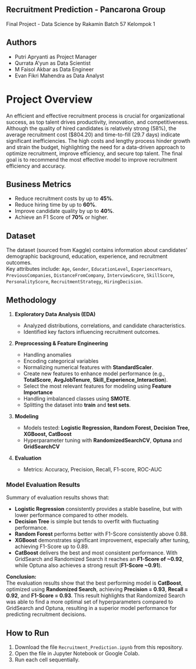 ## Recruitment Prediction - Pancarona Group
Final Project - Data Science by Rakamin Batch 57 Kelompok 1

## Authors
- Putri Apryanti as Project Manager
- Qurrata A'yun as Data Scientist
- M Faisol Akbar as Data Engineer
- Evan Fikri Mahendra as Data Analyst

# Project Overview

An efficient and effective recruitment process is crucial for organizational success, as top talent drives productivity, innovation, and competitiveness. Although the quality of hired candidates is relatively strong (58%), the average recruitment cost ($804.20) and time-to-fill (29.7 days) indicate significant inefficiencies. The high costs and lengthy process hinder growth and strain the budget, highlighting the need for a data-driven approach to optimize recruitment, improve efficiency, and secure top talent.
The final goal is to recommend the most effective model to improve recruitment efficiency and accuracy.

## Business Metrics
- Reduce recruitment costs by up to **45%**.  
- Reduce hiring time by up to **60%**.  
- Improve candidate quality by up to **40%**.  
- Achieve an F1 Score of **70%** or higher. 
  
## Dataset
The dataset (sourced from Kaggle) contains information about candidates’ demographic background, education, experience, and recruitment outcomes.  
Key attributes include:
  `Age`, `Gender`, `EducationLevel`, `ExperienceYears`, `PreviousCompanies`, `DistanceFromCompany`, `InterviewScore`, `SkillScore`, `PersonalityScore`,  `RecruitmentStrategy`, `HiringDecision`.

 ## Methodology
1. **Exploratory Data Analysis (EDA)**  
   - Analyzed distributions, correlations, and candidate characteristics.  
   - Identified key factors influencing recruitment outcomes.  

2. **Preprocessing & Feature Engineering**  
   - Handling anomalies 
   - Encoding categorical variables  
   - Normalizing numerical features with **StandardScaler**.
   - Create new features to enhance model performance (e.g., **TotalScore**, **AvgJobTenure**, **Skill_Experience_Interaction**).
   - Select the most relevant features for modeling using **Feature Importance**
   - Handling imbalanced classes using **SMOTE**.  
   - Splitting the dataset into **train** and **test sets**. 

3. **Modeling**  
   - Models tested: **Logistic Regression, Random Forest, Decision Tree, XGBoost, CatBoost**  
   - Hyperparameter tuning with **RandomizedSearchCV**, **Optuna** and **GridSearchCV**  

4. **Evaluation**  
   - Metrics: Accuracy, Precision, Recall, F1-score, ROC-AUC
  
### Model Evaluation Results

Summary of evaluation results shows that:  
- **Logistic Regression** consistently provides a stable baseline, but with lower performance compared to other models.  
- **Decision Tree** is simple but tends to overfit with fluctuating performance.  
- **Random Forest** performs better with F1-Score consistently above 0.88.  
- **XGBoost** demonstrates significant improvement, especially after tuning, achieving F1-Score up to 0.89.  
- **CatBoost** delivers the best and most consistent performance. With GridSearch and Randomized Search it reaches an **F1-Score of ~0.92**, while Optuna also achieves a strong result (**F1-Score ~0.91**).  

**Conclusion:**  
The evaluation results show that the best performing model is **CatBoost**, optimized using **Randomized Search**, achieving **Precision = 0.93**, **Recall = 0.92**, and **F1-Score = 0.93**. This result highlights that Randomized Search was able to find a more optimal set of hyperparameters compared to GridSearch and Optuna, resulting in a superior model performance for predicting recruitment decisions.
 
## How to Run
1. Download the file `Recruitment_Prediction.ipynb` from this repository.  
2. Open the file in Jupyter Notebook or Google Colab.  
3. Run each cell sequentially.  


